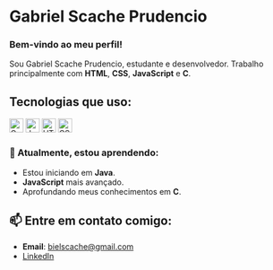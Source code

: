 # Gabriel Scache Prudencio

### Bem-vindo ao meu perfil!

Sou Gabriel Scache Prudencio, estudante e desenvolvedor. Trabalho principalmente com **HTML**, **CSS**, **JavaScript** e **C**.

## Tecnologias que uso:

<p align="left">
  <img src="https://img.shields.io/badge/C-%2300599C.svg?style=flat-square&logo=c&logoColor=white" alt="C" height="25"/>
  <img src="https://img.shields.io/badge/JavaScript-%23F7DF1E.svg?style=flat-square&logo=javascript&logoColor=black" alt="JavaScript" height="25"/>
  <img src="https://img.shields.io/badge/HTML5-%23E34F26.svg?style=flat-square&logo=html5&logoColor=white" alt="HTML" height="25"/>
  <img src="https://img.shields.io/badge/CSS3-%231572B6.svg?style=flat-square&logo=css3&logoColor=white" alt="CSS" height="25"/>
</p>

### 🌱 Atualmente, estou aprendendo:
- Estou iniciando em **Java**.
- **JavaScript** mais avançado.
- Aprofundando meus conhecimentos em **C**.

## 📫 Entre em contato comigo:
- **Email**: bielscache@gmail.com
- [LinkedIn](https://www.linkedin.com/in/gabriel-scache-5678492b0/details/skills/)
